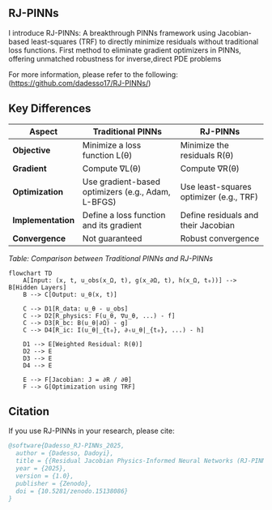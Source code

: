 ## RJ-PINNs
I introduce RJ-PINNs: A breakthrough PINNs framework using Jacobian-based least-squares (TRF) to directly minimize residuals without traditional loss functions. First method to eliminate gradient optimizers in PINNs, offering unmatched robustness for inverse,direct PDE problems 


For more information, please refer to the following:(https://github.com/dadesso17/RJ-PINNs/)

## Key Differences

| Aspect         | Traditional PINNs                         | RJ-PINNs                               |
|--------------|--------------------------------|--------------------------------|
| **Objective** | Minimize a loss function L(θ) | Minimize the residuals R(θ) |
| **Gradient** | Compute ∇L(θ) | Compute ∇R(θ) |
| **Optimization** | Use gradient-based optimizers (e.g., Adam, L-BFGS) | Use least-squares optimizer (e.g., TRF) |
| **Implementation** | Define a loss function and its gradient | Define residuals and their Jacobian |
| **Convergence** | Not guaranteed | Robust convergence |

*Table: Comparison between Traditional PINNs and RJ-PINNs*

```mermaid
flowchart TD
    A[Input: (x, t, u_obs(x_Ω, t), g(x_∂Ω, t), h(x_Ω, t₀))] --> B[Hidden Layers]
    B --> C[Output: u_θ(x, t)]

    C --> D1[R_data: u_θ - u_obs]
    C --> D2[R_physics: F(u_θ, ∇u_θ, ...) - f]
    C --> D3[R_bc: B(u_θ|∂Ω) - g]
    C --> D4[R_ic: I(u_θ|_{t₀}, ∂ₜu_θ|_{t₀}, ...) - h]

    D1 --> E[Weighted Residual: R(θ)]
    D2 --> E
    D3 --> E
    D4 --> E

    E --> F[Jacobian: J = ∂R / ∂θ]
    F --> G[Optimization using TRF]
```



## Citation
If you use RJ-PINNs in your research, please cite:

```bibtex
@software{Dadesso_RJ-PINNs_2025,
  author = {Dadesso, Dadoyi},
  title = {{Residual Jacobian Physics-Informed Neural Networks (RJ-PINNs)}},
  year = {2025},
  version = {1.0},
  publisher = {Zenodo},
  doi = {10.5281/zenodo.15138086}
}
